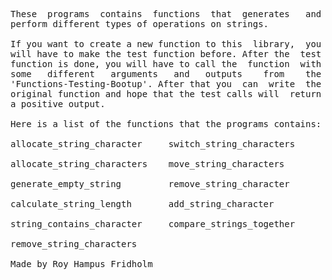 
<pre>
These  programs  contains  functions  that  generates   and
perform different types of operations on strings.

If you want to create a new function to this  library,  you
will have to make the test function before. After the  test
function is done, you will have to call the  function  with
some   different   arguments   and   outputs    from    the
'Functions-Testing-Bootup'. After that you  can  write  the
original function and hope that the test calls will  return
a positive output.

Here is a list of the functions that the programs contains:

allocate_string_character     switch_string_characters

allocate_string_characters    move_string_characters

generate_empty_string         remove_string_character

calculate_string_length       add_string_character

string_contains_character     compare_strings_together

remove_string_characters

Made by Roy Hampus Fridholm
</pre>
